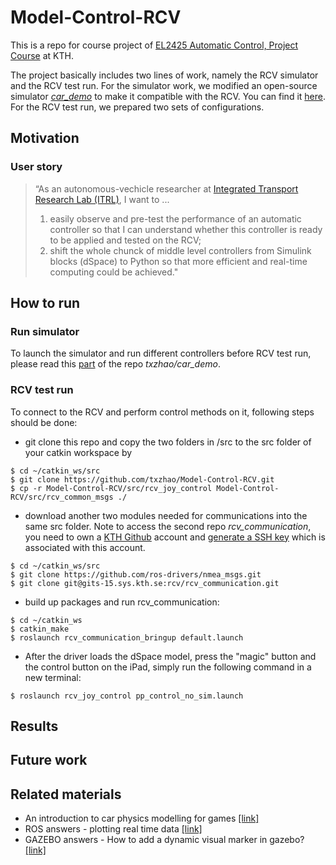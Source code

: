 # Model-Control-RCV

This is a repo for course project of [EL2425 Automatic Control, Project Course](https://www.kth.se/social/course/EL2425/) at KTH. 

The project basically includes two lines of work, namely the RCV simulator and the RCV test run. For the simulator work, we modified an open-source simulator [*car_demo*](https://github.com/osrf/car_demo) to make it compatible with the RCV. You can find it [here](https://github.com/txzhao/car_demo). For the RCV test run, we prepared two sets of configurations.

## Motivation

### User story

> “As an autonomous-vechicle researcher at [Integrated Transport Research Lab (ITRL)](https://www.itrl.kth.se/), I want to ...
>   1. easily observe and pre-test the performance of an automatic controller so that I can understand whether this controller is ready to be applied and tested on the RCV;
>   2. shift the whole chunck of middle level controllers from Simulink blocks (dSpace) to Python so that more efficient and real-time computing could be achieved."

## How to run

### Run simulator

To launch the simulator and run different controllers before RCV test run, please read this [part](https://github.com/txzhao/car_demo#how-to-run) of the repo *txzhao/car_demo*.

### RCV test run

To connect to the RCV and perform control methods on it, following steps should be done:

- git clone this repo and copy the two folders in /src to the src folder of your catkin workspace by
```
$ cd ~/catkin_ws/src
$ git clone https://github.com/txzhao/Model-Control-RCV.git
$ cp -r Model-Control-RCV/src/rcv_joy_control Model-Control-RCV/src/rcv_common_msgs ./
```
- download another two modules needed for communications into the same src folder. Note to access the second repo *rcv_communication*, you need to own a [KTH Github](https://www.kth.se/en/student/kth-it-support/work-online/kth-github/kth-github-1.500062) account and [generate a SSH key](https://help.github.com/enterprise/2.11/user/articles/generating-a-new-ssh-key-and-adding-it-to-the-ssh-agent/) which is associated with this account.
```
$ cd ~/catkin_ws/src
$ git clone https://github.com/ros-drivers/nmea_msgs.git
$ git clone git@gits-15.sys.kth.se:rcv/rcv_communication.git
```

- build up packages and run rcv_communication:
```
$ cd ~/catkin_ws
$ catkin_make
$ roslaunch rcv_communication_bringup default.launch
```

- After the driver loads the dSpace model, press the "magic" button and the control button on the iPad, simply run the following command in a new terminal:
```
$ roslaunch rcv_joy_control pp_control_no_sim.launch
```

## Results



## Future work


## Related materials

- An introduction to car physics modelling for games [[link]](http://www.asawicki.info/Mirror/Car%20Physics%20for%20Games/Car%20Physics%20for%20Games.html)
- ROS answers - plotting real time data [[link]](https://answers.ros.org/question/264767/plotting-real-time-data/)
- GAZEBO answers - How to add a dynamic visual marker in gazebo? [[link]](http://answers.gazebosim.org/question/3383/how-to-add-a-dynamic-visual-marker-in-gazebo/#3394)

